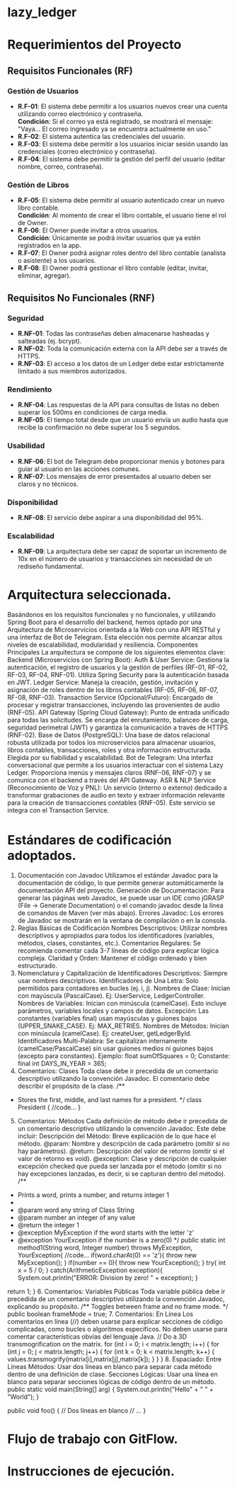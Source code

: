 # lazy_ledger
# Requerimientos del Proyecto

## Requisitos Funcionales (RF)

### Gestión de Usuarios
- **R.F-01**: El sistema debe permitir a los usuarios nuevos crear una cuenta utilizando correo electrónico y contraseña.  
  **Condición**: Si el correo ya está registrado, se mostrará el mensaje:  
  "Vaya... El correo ingresado ya se encuentra actualmente en uso."
- **R.F-02**: El sistema autentica las credenciales del usuario.
- **R.F-03**: El sistema debe permitir a los usuarios iniciar sesión usando las credenciales (correo electrónico y contraseña).
- **R.F-04**: El sistema debe permitir la gestión del perfil del usuario (editar nombre, correo, contraseña).

### Gestión de Libros
- **R.F-05**: El sistema debe permitir al usuario autenticado crear un nuevo libro contable.  
  **Condición**: Al momento de crear el libro contable, el usuario tiene el rol de Owner.
- **R.F-06**: El Owner puede invitar a otros usuarios.  
  **Condición**: Únicamente se podrá invitar usuarios que ya estén registrados en la app.
- **R.F-07**: El Owner podrá asignar roles dentro del libro contable (analista o asistente) a los usuarios.
- **R.F-08**: El Owner podrá gestionar el libro contable (editar, invitar, eliminar, agregar).

## Requisitos No Funcionales (RNF)

### Seguridad
- **R.NF-01**: Todas las contraseñas deben almacenarse hasheadas y salteadas (ej. bcrypt).
- **R.NF-02**: Toda la comunicación externa con la API debe ser a través de HTTPS.
- **R.NF-03**: El acceso a los datos de un Ledger debe estar estrictamente limitado a sus miembros autorizados.

### Rendimiento
- **R.NF-04**: Las respuestas de la API para consultas de listas no deben superar los 500ms en condiciones de carga media.
- **R.NF-05**: El tiempo total desde que un usuario envía un audio hasta que recibe la confirmación no debe superar los 5 segundos.

### Usabilidad
- **R.NF-06**: El bot de Telegram debe proporcionar menús y botones para guiar al usuario en las acciones comunes.
- **R.NF-07**: Los mensajes de error presentados al usuario deben ser claros y no técnicos.

### Disponibilidad
- **R.NF-08**: El servicio debe aspirar a una disponibilidad del 95%.

### Escalabilidad
- **R.NF-09**: La arquitectura debe ser capaz de soportar un incremento de 10x en el número de usuarios y transacciones sin necesidad de un rediseño fundamental.


# Arquitectura seleccionada.

Basándonos en los requisitos funcionales y no funcionales, y utilizando Spring Boot para el desarrollo del backend, hemos optado por una Arquitectura de Microservicios orientada a la Web con una API RESTful y una interfaz de Bot de Telegram. Esta elección nos permite alcanzar altos niveles de escalabilidad, modularidad y resiliencia.
Componentes Principales
La arquitectura se compone de los siguientes elementos clave:
Backend (Microservicios con Spring Boot):
Auth & User Service: Gestiona la autenticación, el registro de usuarios y la gestión de perfiles (RF-01, RF-02, RF-03, RF-04, RNF-01). Utiliza Spring Security para la autenticación basada en JWT.
Ledger Service: Maneja la creación, gestión, invitación y asignación de roles dentro de los libros contables (RF-05, RF-06, RF-07, RF-08, RNF-03).
Transaction Service (Opcional/Futuro): Encargado de procesar y registrar transacciones, incluyendo las provenientes de audio (RNF-05).
API Gateway (Spring Cloud Gateway): Punto de entrada unificado para todas las solicitudes. Se encarga del enrutamiento, balanceo de carga, seguridad perimetral (JWT) y garantiza la comunicación a través de HTTPS (RNF-02).
Base de Datos (PostgreSQL):
Una base de datos relacional robusta utilizada por todos los microservicios para almacenar usuarios, libros contables, transacciones, roles y otra información estructurada. Elegida por su fiabilidad y escalabilidad.
Bot de Telegram:
Una interfaz conversacional que permite a los usuarios interactuar con el sistema Lazy Ledger. Proporciona menús y mensajes claros (RNF-06, RNF-07) y se comunica con el backend a través del API Gateway.
ASR & NLP Service (Reconocimiento de Voz y PNL):
Un servicio (interno o externo) dedicado a transformar grabaciones de audio en texto y extraer información relevante para la creación de transacciones contables (RNF-05). Este servicio se integra con el Transaction Service.


# Estándares de codiﬁcación adoptados.

1. Documentación con Javadoc
Utilizamos el estándar Javadoc para la documentación de código, lo que permite generar automáticamente la documentación API del proyecto.
Generación de Documentación: Para generar las páginas web Javadoc, se puede usar un IDE como jGRASP (File -> Generate Documentation) o el comando javadoc desde la línea de comandos de Maven (ver más abajo).
Errores Javadoc: Los errores de Javadoc se mostrarán en la ventana de compilación o en la consola.
2. Reglas Básicas de Codificación
Nombres Descriptivos: Utilizar nombres descriptivos y apropiados para todos los identificadores (variables, métodos, clases, constantes, etc.).
Comentarios Regulares: Se recomienda comentar cada 3-7 líneas de código para explicar lógica compleja.
Claridad y Orden: Mantener el código ordenado y bien estructurado.
3. Nomenclatura y Capitalización de Identificadores
Descriptivos: Siempre usar nombres descriptivos.
Identificadores de Una Letra: Solo permitidos para contadores en bucles (ej. i, j).
Nombres de Clase: Inician con mayúscula (PascalCase). Ej: UserService, LedgerController.
Nombres de Variables: Inician con minúscula (camelCase). Esto incluye parámetros, variables locales y campos de datos.
Excepción: Las constantes (variables final) usan mayúsculas y guiones bajos (UPPER_SNAKE_CASE). Ej: MAX_RETRIES.
Nombres de Métodos: Inician con minúscula (camelCase). Ej: createUser, getLedgerById.
Identificadores Multi-Palabra: Se capitalizan internamente (camelCase/PascalCase) sin usar guiones medios ni guiones bajos (excepto para constantes).
Ejemplo: float sumOfSquares = 0;
Constante: final int DAYS_IN_YEAR = 365;
4. Comentarios: Clases
Toda clase debe ir precedida de un comentario descriptivo utilizando la convención Javadoc. El comentario debe describir el propósito de la clase.
/**
 * Stores the first, middle, and last names for a president. 
 */
class President {
   //code...
}
5. Comentarios: Métodos
Cada definición de método debe ir precedida de un comentario descriptivo utilizando la convención Javadoc. Este debe incluir:
Descripción del Método: Breve explicación de lo que hace el método.
@param: Nombre y descripción de cada parámetro (omitir si no hay parámetros).
@return: Descripción del valor de retorno (omitir si el valor de retorno es void).
@exception: Clase y descripción de cualquier excepción checked que pueda ser lanzada por el método (omitir si no hay excepciones lanzadas, es decir, si se capturan dentro del método).
/**
 * Prints a word, prints a number, and returns integer 1
 *
 * @param word any string of Class String
 * @param number an integer of any value
 * @return the integer 1 
 * @exception MyException if the word starts with the letter 'z'
 * @exception YourException if the number is a zero(0)
 */ 
public static int method1(String word, Integer number) throws MyException, YourException{
  //code...
  if(word.charAt(0) == 'z'){
    throw new MyException();
  }
  if(number == 0){
    throw new YourException();
  }
  try{
    int x = 5 / 0;
  }
  catch(ArithmeticException exception){
    System.out.println("ERROR: Division by zero! " + exception); 
  }
  
  return 1; 
}
6. Comentarios: Variables Públicas
Toda variable pública debe ir precedida de un comentario descriptivo utilizando la convención Javadoc, explicando su propósito.
/** Toggles between frame and no frame mode. */
public boolean frameMode = true;
7. Comentarios: En Línea
Los comentarios en línea (//) deben usarse para explicar secciones de código complicadas, como bucles o algoritmos específicos. No deben usarse para comentar características obvias del lenguaje Java.
// Do a 3D transmogrification on the matrix.
for (int i = 0; i < matrix.length; i++) {
  for (int j = 0; j < matrix.length; j++) {
    for (int k = 0; k < matrix.length; k++) {
      values.transmogrify(matrix[i],matrix[j],matrix[k]);
    }
  }
}
8. Espaciado: Entre Líneas
Métodos: Usar dos líneas en blanco para separar cada método dentro de una definición de clase.
Secciones Lógicas: Usar una línea en blanco para separar secciones lógicas de código dentro de un método.
public static void main(String[] arg) {
    System.out.println("Hello" + " " + "World");
  }


  public void foo() { // Dos líneas en blanco
    // ...
  }

# Flujo de trabajo con GitFlow.
# Instrucciones de ejecución.
